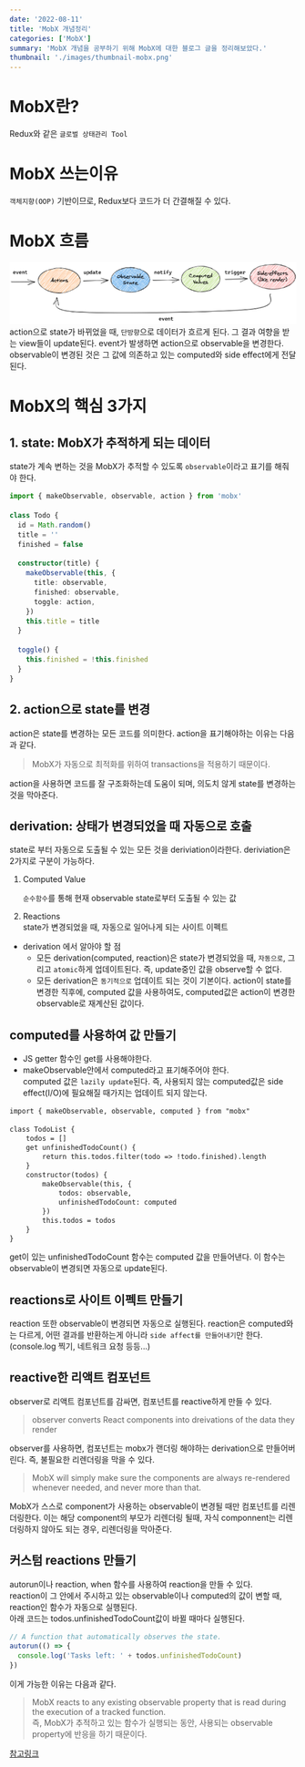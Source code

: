 ```yaml
---
date: '2022-08-11'
title: 'MobX 개념정리'
categories: ['MobX']
summary: 'MobX 개념을 공부하기 위해 MobX에 대한 블로그 글을 정리해보았다.'
thumbnail: './images/thumbnail-mobx.png'
---
```


# MobX란?

Redux와 같은 `글로벌 상태관리 Tool`

# MobX 쓰는이유

`객체지향(OOP)` 기반이므로, Redux보다 코드가 더 간결해질 수 있다.

# MobX 흐름

<img alt="mobx-flow" src="images/mobx-flow.png"></img>
action으로 state가 바뀌었을 때, `단방향`으로 데이터가 흐르게 된다. 그 결과 여향을 받는 view들이 update된다. event가 발생하면 action으로 observable을 변경한다. observable이 변경된 것은 그 값에 의존하고 있는 computed와 side effect에게 전달된다.

# MobX의 핵심 3가지

## 1. state: MobX가 추적하게 되는 데이터

state가 계속 변하는 것을 MobX가 추적할 수 있도록 `observable`이라고 표기를 해줘야 한다.

```ts
import { makeObservable, observable, action } from 'mobx'

class Todo {
  id = Math.random()
  title = ''
  finished = false

  constructor(title) {
    makeObservable(this, {
      title: observable,
      finished: observable,
      toggle: action,
    })
    this.title = title
  }

  toggle() {
    this.finished = !this.finished
  }
}
```

## 2. action으로 state를 변경

action은 state를 변경하는 모든 코드를 의미한다. action을 표기해야하는 이유는 다음과 같다.

> MobX가 자동으로 최적화를 위하여 transactions을 적용하기 때문이다.

action을 사용하면 코드를 잘 구조화하는데 도움이 되며, 의도치 않게 state를 변경하는 것을 막아준다.

## derivation: 상태가 변경되었을 때 자동으로 호출

state로 부터 자동으로 도출될 수 있는 모든 것을 deriviation이라한다.
deriviation은 2가지로 구분이 가능하다.

1. Computed Value

   `순수함수`를 통해 현재 observable state로부터 도출될 수 있는 값

2. Reactions  
   state가 변경되었을 때, 자동으로 일어나게 되는 사이트 이펙트

- derivation 에서 알아야 할 점
  - 모든 derivation(computed, reaction)은 state가 변경되었을 때, `자동으로`, 그리고 `atomic`하게 업데이트된다. 즉, update중인 값을 observe할 수 없다.
  - 모든 derivation은 `동기적으로` 업데이트 되는 것이 기본이다. action이 state를 변경한 직후에, computed 값을 사용하여도,
    computed값은 action이 변경한 observable로 재계산된 값이다.

## computed를 사용하여 값 만들기

- JS getter 함수인 get를 사용해야한다.
- makeObservable안에서 computed라고 표기해주어야 한다.  
  computed 값은 `lazily update`된다. 즉, 사용되지 않는 computed값은 side effect(I/O)에 필요해질 때가지는 업데이트 되지 않는다.

```TS
import { makeObservable, observable, computed } from "mobx"

class TodoList {
    todos = []
    get unfinishedTodoCount() {
        return this.todos.filter(todo => !todo.finished).length
    }
    constructor(todos) {
        makeObservable(this, {
            todos: observable,
            unfinishedTodoCount: computed
        })
        this.todos = todos
    }
}
```

get이 있는 unfinishedTodoCount 함수는 computed 값을 만들어낸다. 이 함수는 observable이 변경되면 자동으로 update된다.

## reactions로 사이트 이펙트 만들기

reaction 또한 observable이 변경되면 자동으로 실행된다. reaction은 computed와는 다르게, 어떤 결과를 반환하는게 아니라 `side affect를 만들어내기`만 한다. (console.log 찍기, 네트워크 요청 등등...)

## reactive한 리액트 컴포넌트

observer로 리액트 컴포넌트를 감싸면, 컴포넌트를 reactive하게 만들 수 있다.

> observer converts React components into dreivations of the data they render

observer를 사용하면, 컴포넌트는 mobx가 랜더링 해야하는 derivation으로 만들어버린다. 즉, 불필요한 리렌더링을 막을 수 있다.

> MobX will simply make sure the components are always re-rendered whenever needed, and never more than that.

MobX가 스스로 component가 사용하는 observable이 변경될 때만 컴포넌트를 리렌더링한다. 이는 해당 component의 부모가 리렌더링 될때, 자식 componnent는 리렌더링하지 않아도 되는 경우, 리렌더링을 막아준다.

## 커스텀 reactions 만들기

autorun이나 reaction, when 함수를 사용하여 reaction을 만들 수 있다.  
reaction이 그 안에서 주시하고 있는 observable이나 computed의 값이 변할 때, reaction인 함수가 자동으로 실행된다.  
아래 코드는 todos.unfinishedTodoCount값이 바뀔 때마다 실행된다.

```js
// A function that automatically observes the state.
autorun(() => {
  console.log('Tasks left: ' + todos.unfinishedTodoCount)
})
```

이게 가능한 이유는 다음과 같다.

> MobX reacts to any existing observable property that is read during the execution of a tracked function.  
> 즉, MobX가 추적하고 있는 함수가 실행되는 동안, 사용되는 observable property에 반응을 하기 때문이다.

[참고링크](https://velog.io/@yejineee/MobX-%EC%BD%94%EC%96%B4-%EA%B0%9C%EB%85%90)

